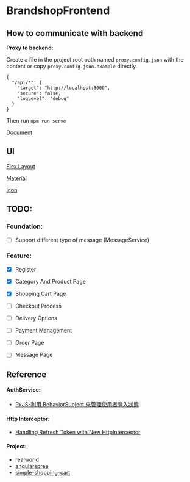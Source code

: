 
# BrandshopFrontend

## How to communicate with backend
**Proxy to backend:**

Create a file in the project root path named `proxy.config.json` with the content or copy `proxy.config.json.example` directly.
```
{
  "/api/*": {
    "target": "http://localhost:8000",
    "secure": false,
    "logLevel": "debug"
  }
}
```
Then run `npm run serve`


[Document](https://github.com/angular/angular-cli/blob/master/docs/documentation/stories/proxy.md)

## UI

[Flex Layout](https://github.com/angular/flex-layout/)

[Material](https://material.angular.io)

[Icon](https://material.io/icons/)


## TODO:

### Foundation:

- [ ] Support different type of message (MessageService)

### Feature:

- [x] Register
- [x] Category And Product Page
- [x] Shopping Cart Page
- [ ] Checkout Process
- [ ] Delivery Options
- [ ] Payment Management
- [ ] Order Page
- [ ] Message Page


## Reference

#### AuthService:
- [RxJS-利用 BehaviorSubject 來管理使用者登入狀態](https://blog.kevinyang.net/2017/02/26/rxjs-context-demo-3/)

#### Http Interceptor:
- [Handling Refresh Token with New HttpInterceptor](https://www.intertech.com/Blog/angular-4-tutorial-handling-refresh-token-with-new-httpinterceptor/)

#### Project:
- [realworld](https://github.com/gothinkster/angular-realworld-example-app)
- [angularspree](https://github.com/aviabird/angularspree)
- [simple-shopping-cart](https://github.com/jonsamwell/angular-simple-shopping-cart/blob/master/src/app/models/shopping-cart.model.ts)
